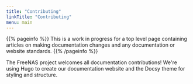 ```yaml
---
title: "Contributing"
linkTitle: "Contributing"
menu: main
---
```


{{% pageinfo %}}
This is a work in progress for a top level page containing articles on making documentation changes and any documentation or website standards.
{{% /pageinfo %}}


The FreeNAS project welcomes all documentation contributions!
We're using Hugo to create our documentation website and the Docsy theme for styling and structure.
